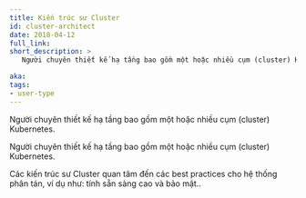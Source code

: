 ```yaml
---
title: Kiến trúc sư Cluster
id: cluster-architect
date: 2018-04-12
full_link: 
short_description: >
   Người chuyên thiết kế hạ tầng bao gồm một hoặc nhiều cụm (cluster) Kubernetes.

aka: 
tags:
- user-type
---
```

  Người chuyên thiết kế hạ tầng bao gồm một hoặc nhiều cụm (cluster) Kubernetes.

<!--more--> 

Người chuyên thiết kế hạ tầng bao gồm một hoặc nhiều cụm (cluster) Kubernetes.

Các kiến trúc sư Cluster quan tâm đến các best practices cho hệ thống phân tán, ví dụ như: tính sẵn sàng cao và bảo mật..

